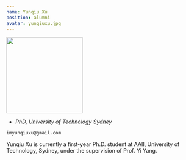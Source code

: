 ```yaml
---
name: Yunqiu Xu
position: alumni
avatar: yunqiuxu.jpg
---
```


<img width="200" src="{{site.baseurl}}/images/people/{{page.avatar}}" data-action="zoom">

- _PhD, University of Technology Sydney_<br>
<!--- _Science coach. Collaborator. Transdisciplinary optimist._-->

<i class="fa fa-envelope-o"></i> `imyunqiuxu@gmail.com`

Yunqiu Xu is currently a first-year Ph.D. student at AAII, University of Technology, Sydney, under the supervision of Prof. Yi Yang.
